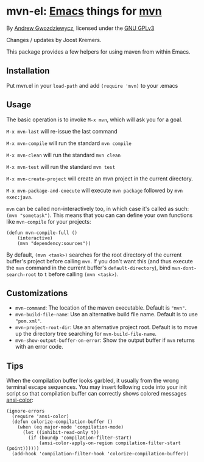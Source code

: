 # mvn-el: [Emacs][0] things for [mvn][1]

By [Andrew Gwozdziewycz](https://github.com/apg/mvn-el), licensed under the [GNU GPLv3][2]

Changes / updates by Joost Kremers.

This package provides a few helpers for using maven from within Emacs.

## Installation

Put mvn.el in your `load-path` and add `(require 'mvn)` to your .emacs

## Usage

The basic operation is to invoke `M-x mvn`, which will ask you for a goal.

`M-x mvn-last` will re-issue the last command

`M-x mvn-compile` will run the standard `mvn compile`

`M-x mvn-clean` will run the standard `mvn clean`

`M-x mvn-test` will run the standard `mvn test`

`M-x mvn-create-project` will create an mvn project in the current directory.

`M-x mvn-package-and-execute` will execute `mvn package` followed by `mvn exec:java`.

`mvn` can be called non-interactively too, in which case it's called as such: `(mvn "sometask")`. This means that you can can define your own functions like `mvn-compile` for your projects:

    (defun mvn-compile-full ()
        (interactive)
        (mvn "dependency:sources"))
        
By default, `(mvn <task>)` searches for the root directory of the current buffer's project before calling `mvn`. If you don't want this (and thus execute the `mvn` command in the current buffer's `default-directory`), bind `mvn-dont-search-root` to `t` before calling `(mvn <task>)`.

## Customizations

- `mvn-command`: The location of the maven executable. Default is `"mvn"`.
- `mvn-build-file-name`: Use an alternative build file name. Default is to use `"pom.xml"`.
- `mvn-project-root-dir`: Use an alternative project root. Default is to move up the directory tree searching for `mvn-build-file-name`.
- `mvn-show-output-buffer-on-error`: Show the output buffer if `mvn` returns with an error code. 

## Tips

When the compilation buffer looks garbled, it usually from the wrong terminal escape sequences.  You may insert following code into your init script so that compilation buffer can correctly shows colored messages [ansi-color][4]:

    (ignore-errors
      (require 'ansi-color)
      (defun colorize-compilation-buffer ()
        (when (eq major-mode 'compilation-mode)
          (let ((inhibit-read-only t))
            (if (boundp 'compilation-filter-start)
                (ansi-color-apply-on-region compilation-filter-start (point))))))
      (add-hook 'compilation-filter-hook 'colorize-compilation-buffer))

[0]: http://gnu.org/software/emacs
[1]: http://maven.apache.org
[2]: http://www.gnu.org/licenses/gpl.html
[3]: https://github.com/espenhw/malabar-mode
[4]: http://stackoverflow.com/questions/13397737/ansi-coloring-in-compilation-mode
